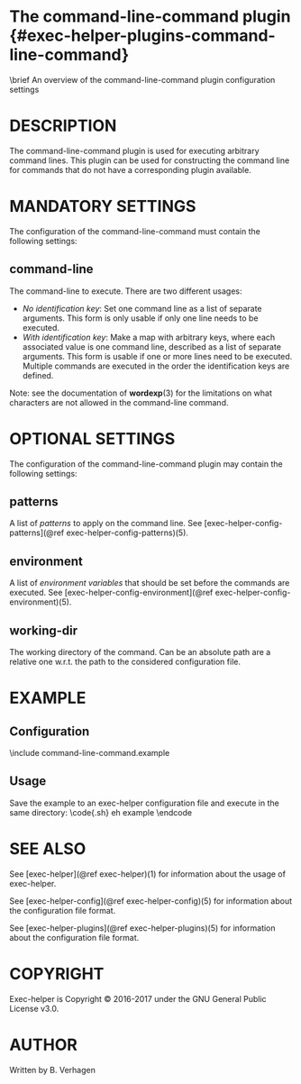 The command-line-command plugin  {#exec-helper-plugins-command-line-command}
============================
\brief An overview of the command-line-command plugin configuration settings

# DESCRIPTION
The command-line-command plugin is used for executing arbitrary command lines. This plugin can be used for constructing the command line for commands that do not have a corresponding plugin available.

# MANDATORY SETTINGS
The configuration of the command-line-command must contain the following settings:

## command-line
The command-line to execute. There are two different usages:
- _No identification key_: Set one command line as a list of separate arguments. This form is only usable if only one line needs to be executed.
- _With identification key_: Make a map with arbitrary keys, where each associated value is one command line, described as a list of separate arguments. This form is usable if one or more lines need to be executed. Multiple commands are executed in the order the identification keys are defined.
  
Note: see the documentation of __wordexp__(3) for the limitations on what characters are not allowed in the command-line command.

# OPTIONAL SETTINGS
The configuration of the command-line-command plugin may contain the following settings:
 
## patterns
A list of _patterns_ to apply on the command line. See [exec-helper-config-patterns](@ref exec-helper-config-patterns)(5).
 
## environment
A list of _environment variables_ that should be set before the commands are executed. See [exec-helper-config-environment](@ref exec-helper-config-environment)(5).

## working-dir
The working directory of the command. Can be an absolute path are a relative one w.r.t. the path to the considered configuration file.

# EXAMPLE
## Configuration
\include command-line-command.example

## Usage
Save the example to an exec-helper configuration file and execute in the same directory:
\code{.sh}
eh example
\endcode

# SEE ALSO
See [exec-helper](@ref exec-helper)(1) for information about the usage of exec-helper.

See [exec-helper-config](@ref exec-helper-config)(5) for information about the configuration file format.

See [exec-helper-plugins](@ref exec-helper-plugins)(5) for information about the configuration file format.

# COPYRIGHT
Exec-helper is Copyright &copy; 2016-2017 under the GNU General Public License v3.0.

# AUTHOR
Written by B. Verhagen
